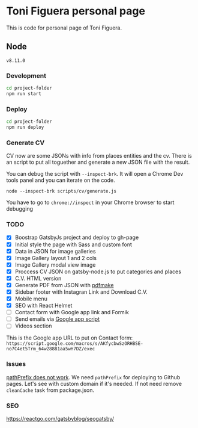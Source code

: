 # Toni Figuera personal page
This is code for personal page of Toni Figuera.

## Node
`v8.11.0`

### Development
```sh
cd project-folder
npm run start
```

### Deploy
```sh
cd project-folder
npm run deploy
```

### Generate CV
CV now are some JSONs with info from places entities and the cv. There is an script to put all toguether and generate a new JSON file with the result.

You can debug the script with `--inspect-brk`. It will open a Chrome Dev tools panel and you can iterate on the code.
```
node --inspect-brk scripts/cv/generate.js
```
You have to go to `chrome://inspect` in your Chrome browser to start debugging

### TODO
- [x] Boostrap GatsbyJs project and deploy to gh-page
- [x] Initial style the page with Sass and custom font
- [x] Data in JSON for image galleries
- [x] Image Gallery layout 1 and 2 cols
- [x] Image Gallery modal view image
- [x] Proccess CV JSON on gatsby-node.js to put categories and places
- [x] C.V. HTML version
- [x] Generate PDF from JSON with [pdfmake](http://pdfmake.org)
- [x] Sidebar footer with Instagran Link and Download C.V.
- [x] Mobile menu
- [x] SEO with React Helmet
- [ ] Contact form with Google app link and Formik
- [ ] Send emails via [Google app script](https://github.com/dwyl/learn-to-send-email-via-google-script-html-no-server)
- [ ] Videos section

This is the Google app URL to put on Contact form: `https://script.google.com/macros/s/AKfycbwSzORHBSE-no7C4et5Trm_64w28881aa5wH7DZ/exec`

### Issues
[pathPrefix does not work](https://github.com/gatsbyjs/gatsby/issues/2440). We need `pathPrefix` for deploying to Github pages. Let's see with custom domain if it's needed. If not need remove `cleanCache` task from package.json.


### SEO
https://reactgo.com/gatsbyblog/seogatsby/
